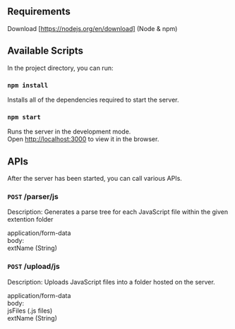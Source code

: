 ## Requirements
Download [https://nodejs.org/en/download] (Node & npm)

## Available Scripts

In the project directory, you can run:

### `npm install`
Installs all of the dependencies required to start the server.

### `npm start`
Runs the server in the development mode.<br />
Open [http://localhost:3000](http://localhost:3000) to view it in the browser.

## APIs

After the server has been started, you can call various APIs.

### `POST` /parser/js
Description: Generates a parse tree for each JavaScript file within the given extention folder

application/form-data<br />
body:<br />
    extName (String)<br />

### `POST` /upload/js
Description: Uploads JavaScript files into a folder hosted on the server.

application/form-data<br />
body:<br />
    jsFiles (.js files)<br />
    extName (String)<br />

